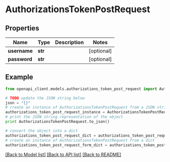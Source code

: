 # AuthorizationsTokenPostRequest


## Properties

Name | Type | Description | Notes
------------ | ------------- | ------------- | -------------
**username** | **str** |  | [optional] 
**password** | **str** |  | [optional] 

## Example

```python
from openapi_client.models.authorizations_token_post_request import AuthorizationsTokenPostRequest

# TODO update the JSON string below
json = "{}"
# create an instance of AuthorizationsTokenPostRequest from a JSON string
authorizations_token_post_request_instance = AuthorizationsTokenPostRequest.from_json(json)
# print the JSON string representation of the object
print AuthorizationsTokenPostRequest.to_json()

# convert the object into a dict
authorizations_token_post_request_dict = authorizations_token_post_request_instance.to_dict()
# create an instance of AuthorizationsTokenPostRequest from a dict
authorizations_token_post_request_form_dict = authorizations_token_post_request.from_dict(authorizations_token_post_request_dict)
```
[[Back to Model list]](../README.md#documentation-for-models) [[Back to API list]](../README.md#documentation-for-api-endpoints) [[Back to README]](../README.md)


